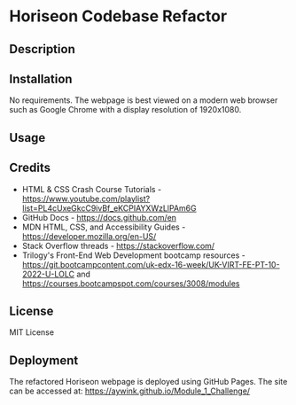 # Horiseon Codebase Refactor

## Description

## Installation
No requirements. The webpage is best viewed on a modern web browser such as Google Chrome with a display resolution of 1920x1080.
## Usage

## Credits
- HTML & CSS Crash Course Tutorials - https://www.youtube.com/playlist?list=PL4cUxeGkcC9ivBf_eKCPIAYXWzLlPAm6G
- GitHub Docs - https://docs.github.com/en
- MDN HTML, CSS, and Accessibility Guides - https://developer.mozilla.org/en-US/
- Stack Overflow threads - https://stackoverflow.com/
- Trilogy's Front-End Web Development bootcamp resources - https://git.bootcampcontent.com/uk-edx-16-week/UK-VIRT-FE-PT-10-2022-U-LOLC and https://courses.bootcampspot.com/courses/3008/modules

## License
MIT License
## Deployment
The refactored Horiseon webpage is deployed using GitHub Pages. The site can be accessed at: https://aywink.github.io/Module_1_Challenge/